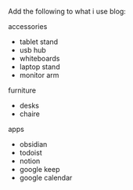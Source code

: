 Add the following to what i use blog:

accessories
- tablet stand
- usb hub
- whiteboards
- laptop stand
- monitor arm

furniture
- desks
- chaire

apps
- obsidian
- todoist
- notion
- google keep
- google calendar
